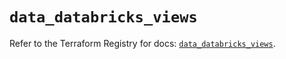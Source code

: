 # `data_databricks_views`

Refer to the Terraform Registry for docs: [`data_databricks_views`](https://registry.terraform.io/providers/databricks/databricks/1.44.0/docs/data-sources/views).
